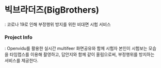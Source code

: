 # 빅브라더즈(BigBrothers)
: 코로나 19로 인해 부정행위 방지를 위한 비대면 시험 서비스

### Project Info
: Openvidu를 활용한 실시간 multifeer 화면공유와 함께 시험자 본인이 시험보는 모습을 타임랩스를 이용해 촬영하고, 답안지와 함께 같이 올림으로써, 부정행위를 방지하는 서비스를 제공한다.

